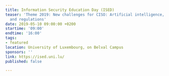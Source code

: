```yaml
---
title: Information Security Education Day (ISED)
teaser: 'Theme 2019: New challenges for CISO: Artificial intelligence, emerging technologies
  and regulations'
date: 2019-05-10 09:00:00 +0200
startime: '09:00'
endtime: '16:00'
tags:
- featured
location: University of Luxembourg, on Belval Campus
sponsors: ''
link: https://ised.uni.lu/
published: false

---
```

